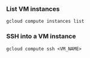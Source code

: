 ### List VM instances
~~~
gcloud compute instances list
~~~

### SSH into a VM instance
~~~
gcloud compute ssh <VM_NAME>
~~~